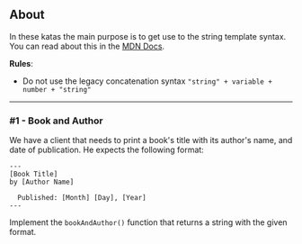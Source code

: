 ## About
In these katas the main purpose is to get use to the string template syntax. You can read about this in the [MDN Docs](https://developer.mozilla.org/en-US/docs/Web/JavaScript/Reference/Template_literals).

**Rules**:
- Do not use the legacy concatenation syntax `"string" + variable + number + "string"`

---

### #1 - Book and Author
We have a client that needs to print a book's title with its author's name, and date of publication. He expects the following format:

```
---
[Book Title]
by [Author Name]

  Published: [Month] [Day], [Year]
---
```

Implement the `bookAndAuthor()` function that returns a string with the given format.
